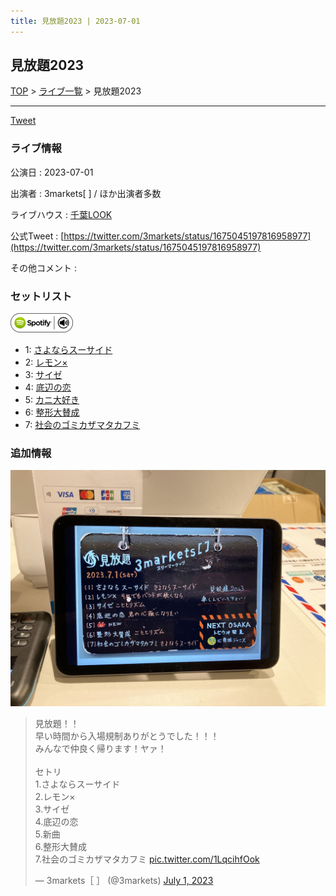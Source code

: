 ```yaml
---
title: 見放題2023 | 2023-07-01
---
```

## 見放題2023

[TOP](/setlist/) > [ライブ一覧](lives.html) > 見放題2023

___

<a href="https://twitter.com/share?ref_src=twsrc%5Etfw" data-text="3markets[ ]セットリスト > 見放題2023" class="twitter-share-button" data-via="3markets" data-hashtags="3markets" data-related="3markets" data-show-count="false">Tweet</a>

### ライブ情報

公演日
:    2023-07-01

出演者
:    3markets[ ] / ほか出演者多数

ライブハウス
:    [千葉LOOK](livehouse014.html)

公式Tweet
:    [https://twitter.com/3markets/status/1675045197816958977](https://twitter.com/3markets/status/1675045197816958977)

その他コメント
:    

### セットリスト


[![play with spotify](images/spotify-icon.png)](https://open.spotify.com/playlist/2hmrAlmqIPSzGaAFm8v9GM)



*  1: [さよならスーサイド](song013.html)
*  2: [レモン×](song003.html)
*  3: [サイゼ](song004.html)
*  4: [底辺の恋](song008.html)
*  5: [カニ大好き](song079.html)
*  6: [整形大賛成](song005.html)
*  7: [社会のゴミカザマタカフミ](song002.html)


### 追加情報

[![セトリ画像](images/070.jpg)](images/070.jpg)


<blockquote class="twitter-tweet"><p lang="ja" dir="ltr">見放題！！<br>早い時間から入場規制ありがとうでした！！！<br>みんなで仲良く帰ります！ヤァ！<br><br>セトリ<br>1.さよならスーサイド<br>2.レモン×<br>3.サイゼ<br>4.底辺の恋<br>5.新曲<br>6.整形大賛成<br>7.社会のゴミカザマタカフミ <a href="https://t.co/1LqcihfOok">pic.twitter.com/1LqcihfOok</a></p>&mdash; 3markets［ ］ (@3markets) <a href="https://twitter.com/3markets/status/1675045197816958977?ref_src=twsrc%5Etfw">July 1, 2023</a></blockquote>
<script async src="https://platform.twitter.com/widgets.js" charset="utf-8"></script>




<script async src="https://platform.twitter.com/widgets.js" charset="utf-8"></script>